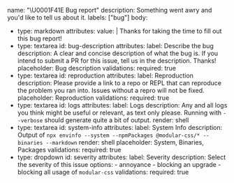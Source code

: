 name: "\U0001F41E Bug report"
description: Something went awry and you'd like to tell us about it.
labels: ["bug"]
body:
  - type: markdown
    attributes:
      value: |
        Thanks for taking the time to fill out this bug report!
  - type: textarea
    id: bug-description
    attributes:
      label: Describe the bug
      description: A clear and concise description of what the bug is. If you intend to submit a PR for this issue, tell us in the description. Thanks!
      placeholder: Bug description
    validations:
      required: true
  - type: textarea
    id: reproduction
    attributes:
      label: Reproduction
      description: Please provide a link to a repo or REPL that can reproduce the problem you ran into. Issues without a repro will not be fixed.
      placeholder: Reproduction
    validations:
      required: true
  - type: textarea
    id: logs
    attributes:
      label: Logs
      description: Any and all logs you think might be useful or relevant, as text only please. Running with `--verbose` should generate quite a bit of output.
      render: shell
  - type: textarea
    id: system-info
    attributes:
      label: System Info
      description: Output of `npx envinfo --system --npmPackages @modular-css/* --binaries --markdown`
      render: shell
      placeholder: System, Binaries, Packages
    validations:
      required: true
  - type: dropdown
    id: severity
    attributes:
      label: Severity
      description: Select the severity of this issue
      options:
        - annoyance
        - blocking an upgrade
        - blocking all usage of `modular-css`
    validations:
      required: true
